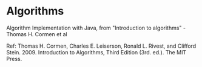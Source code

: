# Algorithms
Algorithm Implementation with Java,  from "Introduction to algorithms" - Thomas H. Cormen et al

Ref:
Thomas H. Cormen, Charles E. Leiserson, Ronald L. Rivest, and Clifford Stein. 2009. Introduction to Algorithms, Third Edition (3rd. ed.). The MIT Press.